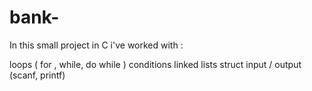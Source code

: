 # bank-
In this small project in C i've worked with :

loops ( for , while, do while )
conditions
linked lists
struct
input / output (scanf, printf)
